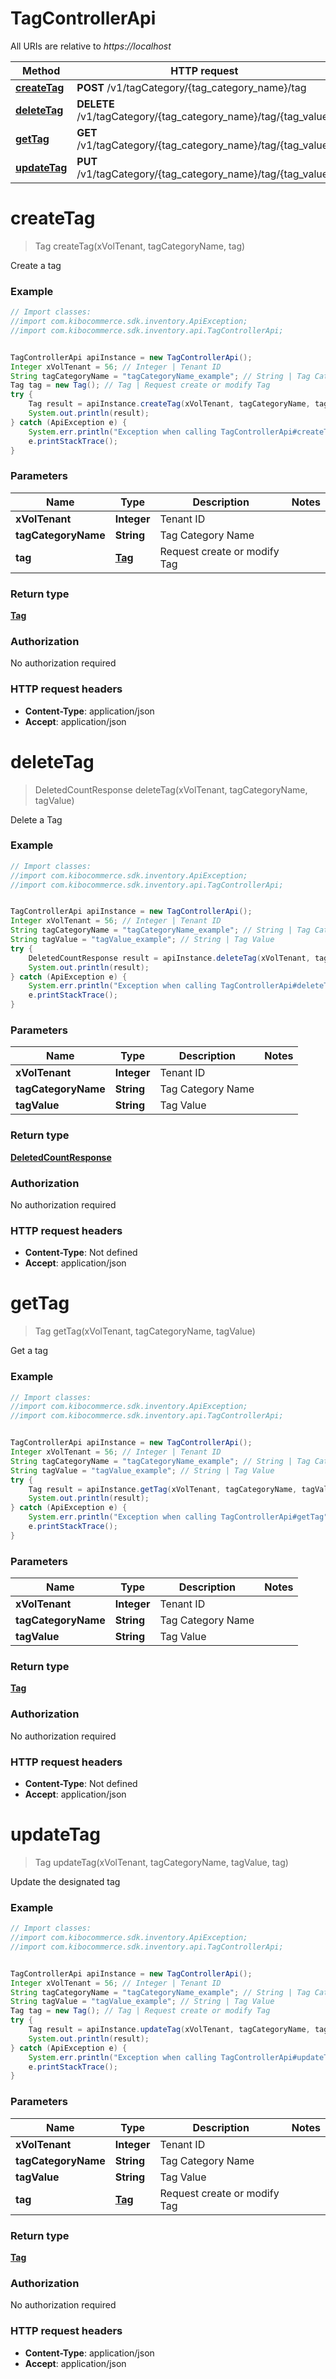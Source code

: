 # TagControllerApi

All URIs are relative to *https://localhost*

Method | HTTP request | Description
------------- | ------------- | -------------
[**createTag**](TagControllerApi.md#createTag) | **POST** /v1/tagCategory/{tag_category_name}/tag | 
[**deleteTag**](TagControllerApi.md#deleteTag) | **DELETE** /v1/tagCategory/{tag_category_name}/tag/{tag_value} | 
[**getTag**](TagControllerApi.md#getTag) | **GET** /v1/tagCategory/{tag_category_name}/tag/{tag_value} | 
[**updateTag**](TagControllerApi.md#updateTag) | **PUT** /v1/tagCategory/{tag_category_name}/tag/{tag_value} | 


<a name="createTag"></a>
# **createTag**
> Tag createTag(xVolTenant, tagCategoryName, tag)



Create a tag

### Example
```java
// Import classes:
//import com.kibocommerce.sdk.inventory.ApiException;
//import com.kibocommerce.sdk.inventory.api.TagControllerApi;


TagControllerApi apiInstance = new TagControllerApi();
Integer xVolTenant = 56; // Integer | Tenant ID
String tagCategoryName = "tagCategoryName_example"; // String | Tag Category Name
Tag tag = new Tag(); // Tag | Request create or modify Tag
try {
    Tag result = apiInstance.createTag(xVolTenant, tagCategoryName, tag);
    System.out.println(result);
} catch (ApiException e) {
    System.err.println("Exception when calling TagControllerApi#createTag");
    e.printStackTrace();
}
```

### Parameters

Name | Type | Description  | Notes
------------- | ------------- | ------------- | -------------
 **xVolTenant** | **Integer**| Tenant ID |
 **tagCategoryName** | **String**| Tag Category Name |
 **tag** | [**Tag**](Tag.md)| Request create or modify Tag |

### Return type

[**Tag**](Tag.md)

### Authorization

No authorization required

### HTTP request headers

 - **Content-Type**: application/json
 - **Accept**: application/json

<a name="deleteTag"></a>
# **deleteTag**
> DeletedCountResponse deleteTag(xVolTenant, tagCategoryName, tagValue)



Delete a Tag

### Example
```java
// Import classes:
//import com.kibocommerce.sdk.inventory.ApiException;
//import com.kibocommerce.sdk.inventory.api.TagControllerApi;


TagControllerApi apiInstance = new TagControllerApi();
Integer xVolTenant = 56; // Integer | Tenant ID
String tagCategoryName = "tagCategoryName_example"; // String | Tag Category Name
String tagValue = "tagValue_example"; // String | Tag Value
try {
    DeletedCountResponse result = apiInstance.deleteTag(xVolTenant, tagCategoryName, tagValue);
    System.out.println(result);
} catch (ApiException e) {
    System.err.println("Exception when calling TagControllerApi#deleteTag");
    e.printStackTrace();
}
```

### Parameters

Name | Type | Description  | Notes
------------- | ------------- | ------------- | -------------
 **xVolTenant** | **Integer**| Tenant ID |
 **tagCategoryName** | **String**| Tag Category Name |
 **tagValue** | **String**| Tag Value |

### Return type

[**DeletedCountResponse**](DeletedCountResponse.md)

### Authorization

No authorization required

### HTTP request headers

 - **Content-Type**: Not defined
 - **Accept**: application/json

<a name="getTag"></a>
# **getTag**
> Tag getTag(xVolTenant, tagCategoryName, tagValue)



Get a tag

### Example
```java
// Import classes:
//import com.kibocommerce.sdk.inventory.ApiException;
//import com.kibocommerce.sdk.inventory.api.TagControllerApi;


TagControllerApi apiInstance = new TagControllerApi();
Integer xVolTenant = 56; // Integer | Tenant ID
String tagCategoryName = "tagCategoryName_example"; // String | Tag Category Name
String tagValue = "tagValue_example"; // String | Tag Value
try {
    Tag result = apiInstance.getTag(xVolTenant, tagCategoryName, tagValue);
    System.out.println(result);
} catch (ApiException e) {
    System.err.println("Exception when calling TagControllerApi#getTag");
    e.printStackTrace();
}
```

### Parameters

Name | Type | Description  | Notes
------------- | ------------- | ------------- | -------------
 **xVolTenant** | **Integer**| Tenant ID |
 **tagCategoryName** | **String**| Tag Category Name |
 **tagValue** | **String**| Tag Value |

### Return type

[**Tag**](Tag.md)

### Authorization

No authorization required

### HTTP request headers

 - **Content-Type**: Not defined
 - **Accept**: application/json

<a name="updateTag"></a>
# **updateTag**
> Tag updateTag(xVolTenant, tagCategoryName, tagValue, tag)



Update the designated tag

### Example
```java
// Import classes:
//import com.kibocommerce.sdk.inventory.ApiException;
//import com.kibocommerce.sdk.inventory.api.TagControllerApi;


TagControllerApi apiInstance = new TagControllerApi();
Integer xVolTenant = 56; // Integer | Tenant ID
String tagCategoryName = "tagCategoryName_example"; // String | Tag Category Name
String tagValue = "tagValue_example"; // String | Tag Value
Tag tag = new Tag(); // Tag | Request create or modify Tag
try {
    Tag result = apiInstance.updateTag(xVolTenant, tagCategoryName, tagValue, tag);
    System.out.println(result);
} catch (ApiException e) {
    System.err.println("Exception when calling TagControllerApi#updateTag");
    e.printStackTrace();
}
```

### Parameters

Name | Type | Description  | Notes
------------- | ------------- | ------------- | -------------
 **xVolTenant** | **Integer**| Tenant ID |
 **tagCategoryName** | **String**| Tag Category Name |
 **tagValue** | **String**| Tag Value |
 **tag** | [**Tag**](Tag.md)| Request create or modify Tag |

### Return type

[**Tag**](Tag.md)

### Authorization

No authorization required

### HTTP request headers

 - **Content-Type**: application/json
 - **Accept**: application/json

